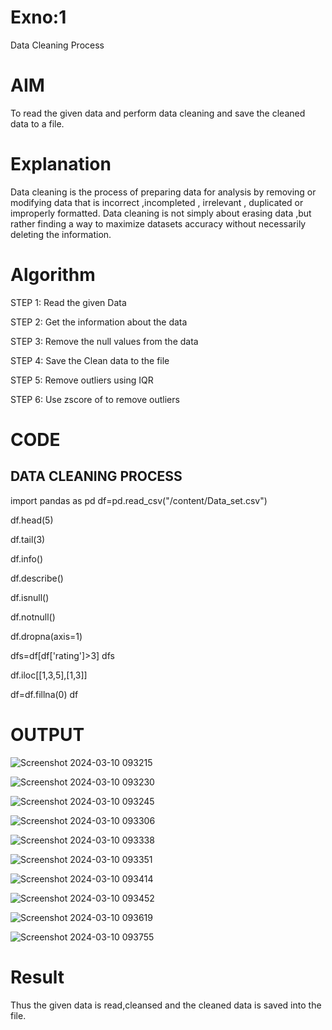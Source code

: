 # Exno:1
Data Cleaning Process

# AIM
To read the given data and perform data cleaning and save the cleaned data to a file.

# Explanation
Data cleaning is the process of preparing data for analysis by removing or modifying data that is incorrect ,incompleted , irrelevant , duplicated or improperly formatted. Data cleaning is not simply about erasing data ,but rather finding a way to maximize datasets accuracy without necessarily deleting the information.

# Algorithm
STEP 1: Read the given Data

STEP 2: Get the information about the data

STEP 3: Remove the null values from the data

STEP 4: Save the Clean data to the file

STEP 5: Remove outliers using IQR

STEP 6: Use zscore of to remove outliers

# CODE
## DATA CLEANING PROCESS

import pandas as pd
df=pd.read_csv("/content/Data_set.csv")

df.head(5)

df.tail(3)

df.info()

df.describe()

df.isnull()

df.notnull()

df.dropna(axis=1)

dfs=df[df['rating']>3]
dfs

df.iloc[[1,3,5],[1,3]]

df=df.fillna(0)
df

# OUTPUT

![Screenshot 2024-03-10 093215](https://github.com/RENUGASARAVANAN/exno1/assets/119292258/8e715481-595b-4e10-8540-ec5836cb243f)

![Screenshot 2024-03-10 093230](https://github.com/RENUGASARAVANAN/exno1/assets/119292258/a41990cd-8d00-4ef9-b2ae-98bc3a45749e)

![Screenshot 2024-03-10 093245](https://github.com/RENUGASARAVANAN/exno1/assets/119292258/987f028a-548a-4cda-9cfb-0420bacfe047)

![Screenshot 2024-03-10 093306](https://github.com/RENUGASARAVANAN/exno1/assets/119292258/d0f8f1aa-53e1-434b-9c7f-b92bd1558318)

![Screenshot 2024-03-10 093338](https://github.com/RENUGASARAVANAN/exno1/assets/119292258/d99e3f0c-dc12-4cbe-a306-a771eaa74c13)

![Screenshot 2024-03-10 093351](https://github.com/RENUGASARAVANAN/exno1/assets/119292258/e64c05a4-3e26-4ce9-bbb9-f964f8ead676)

![Screenshot 2024-03-10 093414](https://github.com/RENUGASARAVANAN/exno1/assets/119292258/86c075ff-d528-487b-8193-9217a262fcaa)

![Screenshot 2024-03-10 093452](https://github.com/RENUGASARAVANAN/exno1/assets/119292258/cf436a07-1215-47d8-a2bb-e42145949276)

![Screenshot 2024-03-10 093619](https://github.com/RENUGASARAVANAN/exno1/assets/119292258/8d3a6060-413d-4d21-87d6-8e4533b4447b)

![Screenshot 2024-03-10 093755](https://github.com/RENUGASARAVANAN/exno1/assets/119292258/7f8a2595-147a-4af9-9745-56529f2dee6b)


# Result
 Thus the given data is read,cleansed and the cleaned data is saved into the file.
